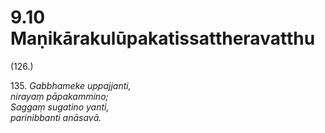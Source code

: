 # 9.10 Maṇikārakulūpakatissattheravatthu

(126.)

135\. _Gabbhameke uppajjanti,_  
_nirayaṃ pāpakammino;_  
_Saggaṃ sugatino yanti,_  
_parinibbanti anāsavā._
